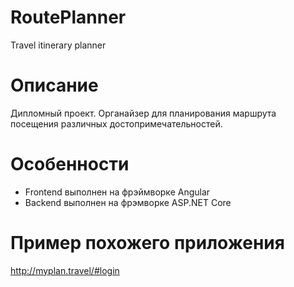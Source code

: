 # RoutePlanner
Travel itinerary planner

# Описание
Дипломный проект. Органайзер для планирования маршрута посещения различных достопримечательностей.

# Особенности
+ Frontend выполнен на фрэймворке Angular
+ Backend выполнен на фрэмворке ASP.NET Core

# Пример похожего приложения
http://myplan.travel/#login
